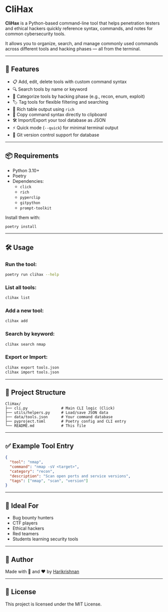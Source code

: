 # CliHax

**CliHax** is a Python-based command-line tool that helps penetration testers and ethical hackers quickly reference syntax, commands, and notes for common cybersecurity tools.

It allows you to organize, search, and manage commonly used commands across different tools and hacking phases — all from the terminal.

---

## 🚀 Features

- 📋 Add, edit, delete tools with custom command syntax
- 🔍 Search tools by name or keyword
- 🧠 Categorize tools by hacking phase (e.g., recon, enum, exploit)
- 🏷️ Tag tools for flexible filtering and searching
- 🌈 Rich table output using `rich`
- 📎 Copy command syntax directly to clipboard
- 🛠️ Import/Export your tool database as JSON
- ⚡ Quick mode (`--quick`) for minimal terminal output
- 🔁 Git version control support for database

---

## 📦 Requirements

- Python 3.10+
- Poetry
- Dependencies:
  - `click`
  - `rich`
  - `pyperclip`
  - `gitpython`
  - `prompt-toolkit`

Install them with:

```bash
poetry install
```

---

## 🛠 Usage

### Run the tool:

```bash
poetry run clihax --help
```

### List all tools:

```bash
clihax list
```

### Add a new tool:

```bash
clihax add
```

### Search by keyword:

```bash
clihax search nmap
```

### Export or Import:

```bash
clihax export tools.json
clihax import tools.json
```

---

## 📁 Project Structure

```
CliHax/
├── cli.py               # Main CLI logic (Click)
├── utils/helpers.py     # Load/save JSON data
├── data/tools.json      # Your command database
├── pyproject.toml       # Poetry config and CLI entry
└── README.md            # This file
```

---

## ✅ Example Tool Entry

```json
{
  "tool": "nmap",
  "command": "nmap -sV <target>",
  "category": "recon",
  "description": "Scan open ports and service versions",
  "tags": ["nmap", "scan", "version"]
}
```

---

## 🔐 Ideal For

- Bug bounty hunters
- CTF players
- Ethical hackers
- Red teamers
- Students learning security tools

---

## 🧠 Author

Made with 🧠 and ❤️ by [Harikrishnan](https://github.com/Harikrishnan-P97)

---

## 📜 License

This project is licensed under the MIT License.
